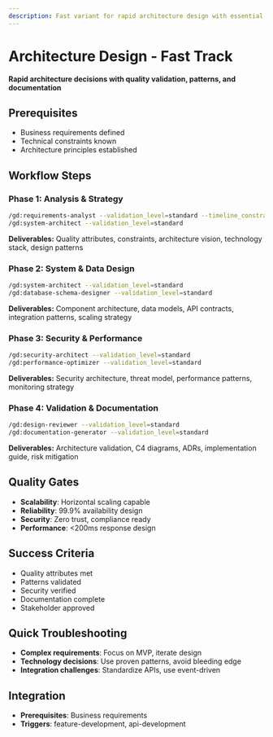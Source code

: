 ```yaml
---
description: Fast variant for rapid architecture design with essential quality attributes and validation
---
```


# Architecture Design - Fast Track

**Rapid architecture decisions with quality validation, patterns, and documentation**

## Prerequisites

- Business requirements defined
- Technical constraints known
- Architecture principles established

## Workflow Steps

### Phase 1: Analysis & Strategy

```bash
/gd:requirements-analyst --validation_level=standard --timeline_constraint=normal --domain_complexity=medium
/gd:system-architect --validation_level=standard
```

**Deliverables:** Quality attributes, constraints, architecture vision, technology stack, design patterns

### Phase 2: System & Data Design

```bash
/gd:system-architect --validation_level=standard
/gd:database-schema-designer --validation_level=standard
```

**Deliverables:** Component architecture, data models, API contracts, integration patterns, scaling strategy

### Phase 3: Security & Performance

```bash
/gd:security-architect --validation_level=standard
/gd:performance-optimizer --validation_level=standard
```

**Deliverables:** Security architecture, threat model, performance patterns, monitoring strategy

### Phase 4: Validation & Documentation

```bash
/gd:design-reviewer --validation_level=standard
/gd:documentation-generator --validation_level=standard
```

**Deliverables:** Architecture validation, C4 diagrams, ADRs, implementation guide, risk mitigation

## Quality Gates

- **Scalability**: Horizontal scaling capable
- **Reliability**: 99.9% availability design
- **Security**: Zero trust, compliance ready
- **Performance**: <200ms response design

## Success Criteria

- Quality attributes met
- Patterns validated
- Security verified
- Documentation complete
- Stakeholder approved

## Quick Troubleshooting

- **Complex requirements**: Focus on MVP, iterate design
- **Technology decisions**: Use proven patterns, avoid bleeding edge
- **Integration challenges**: Standardize APIs, use event-driven

## Integration

- **Prerequisites**: Business requirements
- **Triggers**: feature-development, api-development
